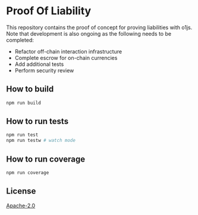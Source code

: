 # Proof Of Liability

This repository contains the proof of concept for proving liabilities with o1js. Note that development is also ongoing as the following needs to be completed:
 * Refactor off-chain interaction infrastructure
 * Complete escrow for on-chain currencies
 * Add additional tests
 * Perform security review

## How to build

```sh
npm run build
```

## How to run tests

```sh
npm run test
npm run testw # watch mode
```

## How to run coverage

```sh
npm run coverage
```

## License

[Apache-2.0](LICENSE)
